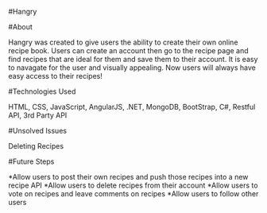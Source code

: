 #Hangry

#About

Hangry was created to give users the ability to create their own online recipe book. Users can create an account then go to the recipe page and find recipes that are ideal for them and save them to their account. It is easy to navagate for the user and visually appealing. Now users will always have easy access to their recipes!

#Technologies Used

HTML, CSS, JavaScript, AngularJS, .NET, MongoDB, BootStrap, C#, Restful API, 3rd Party API

#Unsolved Issues

Deleting Recipes

#Future Steps

*Allow users to post their own recipes and push those recipes into a new recipe API
*Allow users to delete recipes from their account
*Allow users to vote on recipes and leave comments on recipes
*Allow users to follow other users
